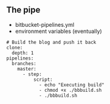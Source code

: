 ##  The pipe

- bitbucket-pipelines.yml
- environment variables (eventually)

```
# Build the blog and push it back
clone:
  depth: 1
pipelines:
  branches:
    master:
      - step:
          script:
            - echo "Executing build"
            - chmod +x ./bbbuild.sh
            - ./bbbuild.sh
```

